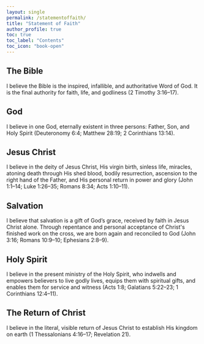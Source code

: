 ```yaml
---
layout: single
permalink: /statementoffaith/
title: "Statement of Faith"
author_profile: true
toc: true
toc_label: "Contents"
toc_icon: "book-open"
---
```


## The Bible
I believe the Bible is the inspired, infallible, and authoritative Word of God. It is the final authority for faith, life, and godliness (2 Timothy 3:16–17).

## God
I believe in one God, eternally existent in three persons: Father, Son, and Holy Spirit (Deuteronomy 6:4; Matthew 28:19; 2 Corinthians 13:14).

## Jesus Christ
I believe in the deity of Jesus Christ, His virgin birth, sinless life, miracles, atoning death through His shed blood, bodily resurrection, ascension to the right hand of the Father, and His personal return in power and glory (John 1:1–14; Luke 1:26–35; Romans 8:34; Acts 1:10–11).

## Salvation
I believe that salvation is a gift of God’s grace, received by faith in Jesus Christ alone. Through repentance and personal acceptance of Christ's finished work on the cross, we are born again and reconciled to God (John 3:16; Romans 10:9–10; Ephesians 2:8–9).

## Holy Spirit
I believe in the present ministry of the Holy Spirit, who indwells and empowers believers to live godly lives, equips them with spiritual gifts, and enables them for service and witness (Acts 1:8; Galatians 5:22–23; 1 Corinthians 12:4–11).

## The Return of Christ
I believe in the literal, visible return of Jesus Christ to establish His kingdom on earth (1 Thessalonians 4:16–17; Revelation 21).